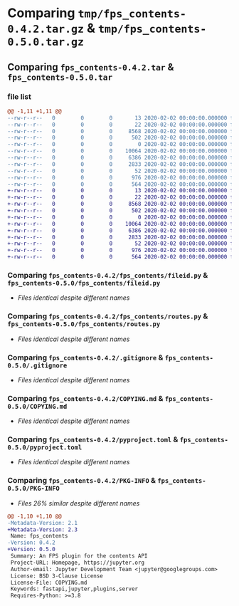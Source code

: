 # Comparing `tmp/fps_contents-0.4.2.tar.gz` & `tmp/fps_contents-0.5.0.tar.gz`

## Comparing `fps_contents-0.4.2.tar` & `fps_contents-0.5.0.tar`

### file list

```diff
@@ -1,11 +1,11 @@
--rw-r--r--   0        0        0       13 2020-02-02 00:00:00.000000 fps_contents-0.4.2/MANIFEST.in
--rw-r--r--   0        0        0       22 2020-02-02 00:00:00.000000 fps_contents-0.4.2/fps_contents/__init__.py
--rw-r--r--   0        0        0     8568 2020-02-02 00:00:00.000000 fps_contents-0.4.2/fps_contents/fileid.py
--rw-r--r--   0        0        0      502 2020-02-02 00:00:00.000000 fps_contents-0.4.2/fps_contents/main.py
--rw-r--r--   0        0        0        0 2020-02-02 00:00:00.000000 fps_contents-0.4.2/fps_contents/py.typed
--rw-r--r--   0        0        0    10064 2020-02-02 00:00:00.000000 fps_contents-0.4.2/fps_contents/routes.py
--rw-r--r--   0        0        0     6386 2020-02-02 00:00:00.000000 fps_contents-0.4.2/.gitignore
--rw-r--r--   0        0        0     2833 2020-02-02 00:00:00.000000 fps_contents-0.4.2/COPYING.md
--rw-r--r--   0        0        0       52 2020-02-02 00:00:00.000000 fps_contents-0.4.2/README.md
--rw-r--r--   0        0        0      976 2020-02-02 00:00:00.000000 fps_contents-0.4.2/pyproject.toml
--rw-r--r--   0        0        0      564 2020-02-02 00:00:00.000000 fps_contents-0.4.2/PKG-INFO
+-rw-r--r--   0        0        0       13 2020-02-02 00:00:00.000000 fps_contents-0.5.0/MANIFEST.in
+-rw-r--r--   0        0        0       22 2020-02-02 00:00:00.000000 fps_contents-0.5.0/fps_contents/__init__.py
+-rw-r--r--   0        0        0     8568 2020-02-02 00:00:00.000000 fps_contents-0.5.0/fps_contents/fileid.py
+-rw-r--r--   0        0        0      502 2020-02-02 00:00:00.000000 fps_contents-0.5.0/fps_contents/main.py
+-rw-r--r--   0        0        0        0 2020-02-02 00:00:00.000000 fps_contents-0.5.0/fps_contents/py.typed
+-rw-r--r--   0        0        0    10064 2020-02-02 00:00:00.000000 fps_contents-0.5.0/fps_contents/routes.py
+-rw-r--r--   0        0        0     6386 2020-02-02 00:00:00.000000 fps_contents-0.5.0/.gitignore
+-rw-r--r--   0        0        0     2833 2020-02-02 00:00:00.000000 fps_contents-0.5.0/COPYING.md
+-rw-r--r--   0        0        0       52 2020-02-02 00:00:00.000000 fps_contents-0.5.0/README.md
+-rw-r--r--   0        0        0      976 2020-02-02 00:00:00.000000 fps_contents-0.5.0/pyproject.toml
+-rw-r--r--   0        0        0      564 2020-02-02 00:00:00.000000 fps_contents-0.5.0/PKG-INFO
```

### Comparing `fps_contents-0.4.2/fps_contents/fileid.py` & `fps_contents-0.5.0/fps_contents/fileid.py`

 * *Files identical despite different names*

### Comparing `fps_contents-0.4.2/fps_contents/routes.py` & `fps_contents-0.5.0/fps_contents/routes.py`

 * *Files identical despite different names*

### Comparing `fps_contents-0.4.2/.gitignore` & `fps_contents-0.5.0/.gitignore`

 * *Files identical despite different names*

### Comparing `fps_contents-0.4.2/COPYING.md` & `fps_contents-0.5.0/COPYING.md`

 * *Files identical despite different names*

### Comparing `fps_contents-0.4.2/pyproject.toml` & `fps_contents-0.5.0/pyproject.toml`

 * *Files identical despite different names*

### Comparing `fps_contents-0.4.2/PKG-INFO` & `fps_contents-0.5.0/PKG-INFO`

 * *Files 26% similar despite different names*

```diff
@@ -1,10 +1,10 @@
-Metadata-Version: 2.1
+Metadata-Version: 2.3
 Name: fps_contents
-Version: 0.4.2
+Version: 0.5.0
 Summary: An FPS plugin for the contents API
 Project-URL: Homepage, https://jupyter.org
 Author-email: Jupyter Development Team <jupyter@googlegroups.com>
 License: BSD 3-Clause License
 License-File: COPYING.md
 Keywords: fastapi,jupyter,plugins,server
 Requires-Python: >=3.8
```

